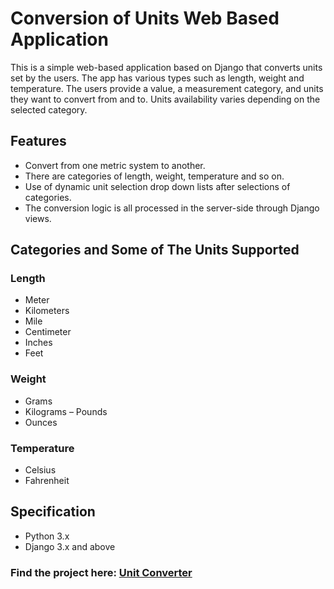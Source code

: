 # Conversion of Units Web Based Application

This is a simple web-based application based on Django that converts units set by the users. The app has various types such as length, weight and temperature. 
The users provide a value, a measurement category, and units they want to convert from and to. Units availability varies depending on the 
selected category.

## Features

- Convert from one metric system to another.
- There are categories of length, weight, temperature and so on.
- Use of dynamic unit selection drop down lists after selections of categories.
- The conversion logic is all processed in the server-side through Django views.


## Categories and Some of The Units Supported

### Length
- Meter 
- Kilometers 
- Mile
- Centimeter
- Inches
- Feet

### Weight
- Grams 
- Kilograms 
– Pounds
- Ounces

### Temperature 
- Celsius
- Fahrenheit 


## Specification

- Python 3.x
- Django 3.x and above

### Find the project here: [Unit Converter](https://roadmap.sh/projects/unit-converter) 
